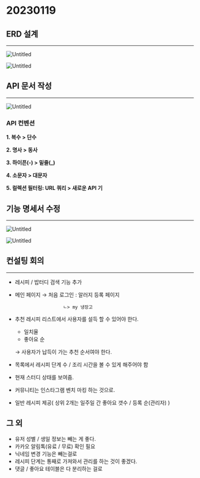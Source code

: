 # 20230119

## ERD 설계

---

![Untitled](20230119%20375b6937f5a248e6b1f228ea076dce9e/Untitled.png)

![Untitled](20230119%20375b6937f5a248e6b1f228ea076dce9e/Untitled%201.png)

## API 문서 작성

---

![Untitled](20230119%20375b6937f5a248e6b1f228ea076dce9e/Untitled%202.png)

### API 컨벤션

**1. 복수 > 단수**

**2. 명사 > 동사**

**3. 하이픈(-) > 밑줄(_)**

**4. 소문자 > 대문자**

**5. 컬렉션 필터링: URL 쿼리 > 새로운 API
기**

## 기능 명세서 수정

---

![Untitled](20230119%20375b6937f5a248e6b1f228ea076dce9e/Untitled%203.png)

![Untitled](20230119%20375b6937f5a248e6b1f228ea076dce9e/Untitled%204.png)

## 컨설팅 회의

---

- 레시피 / 밥터디 검색 기능 추가
- 메인 페이지 → 처음 로그인 : 알러지 등록 페이지
    
                        ㄴ> my 냉장고
    
- 추천 레시피 리스트에서 사용자를 설득 할 수 있어야 한다.
    - 일치율
    - 좋아요 순
    
    → 사용자가 납득이 가는 추천 순서여야 한다.
    
- 목록에서 레시피 단계 수 / 조리 시간을 볼 수 있게 해주어야 함
- 현재 스터디 상태를 보여줌.
- 커뮤니티는 인스타그램 벤치 마킹 하는 것으로.
- 일반 레시피 제공( 상위 2개는 일주일 간 좋아요 갯수 / 등록 순(관리자) )

## 그 외

- 유저 성별 / 생일 정보는 빼는 게 좋다.
- 카카오 알림톡(유료 / 무료) 확인 필요
- 닉네임 변경 기능은 빼는걸로
- 레시피 단계는 통째로 가져와서 관리를 하는 것이 좋겠다.
- 댓글 / 좋아요 테이블은 다 분리하는 걸로